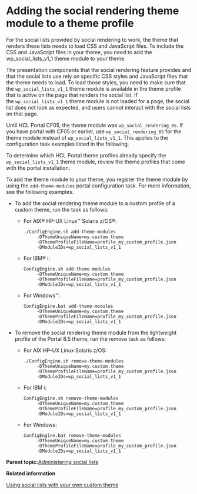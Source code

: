 # Adding the social rendering theme module to a theme profile 

For the social lists provided by social rendering to work, the theme that renders these lists needs to load CSS and JavaScript files. To include the CSS and JavaScript files in your theme, you need to add the wp\_social\_lists\_v1\_1 theme module to your theme.

The presentation components that the social rendering feature provides and that the social lists use rely on specific CSS styles and JavaScript files that the theme needs to load. To load those styles, you need to make sure that the `wp_social_lists_v1_1` theme module is available in the theme profile that is active on the page that renders the social list. If the `wp_social_lists_v1_1` theme module is not loaded for a page, the social list does not look as expected, and users cannot interact with the social lists on that page.

Until HCL Portal CF05, the theme module was `wp_social_rendering_85`. If you have portal with CF05 or earlier, use `wp_social_rendering_85` for the theme module instead of `wp_social_lists_v1_1`. This applies to the configuration task examples listed in the following.

To determine which HCL Portal theme profiles already specify the `wp_social_lists_v1_1` theme module, review the theme profiles that come with the portal installation.

To add the theme module to your theme, you register the theme module by using the `add-theme-modules` portal configuration task. For more information, see the following examples.

-   To add the social rendering theme module to a custom profile of a custom theme, run the task as follows:
    -   For AIX® HP-UX Linux™ Solaris z/OS®:

        ```
        ./ConfigEngine.sh add-theme-modules 
             -DThemeUniqueName=my.custom.theme
             -DThemeProfileFileName=profile_my_custom_profile.json 
             -DModuleIDs=wp_social_lists_v1_1
        
        ```

    -   For IBM® i:

        ```
        ConfigEngine.sh add-theme-modules 
             -DThemeUniqueName=my.custom.theme
             -DThemeProfileFileName=profile_my_custom_profile.json 
             -DModuleIDs=wp_social_lists_v1_1
        
        ```

    -   For Windows™:

        ```
        ConfigEngine.bat add-theme-modules 
             -DThemeUniqueName=my.custom.theme
             -DThemeProfileFileName=profile_my_custom_profile.json 
             -DModuleIDs=wp_social_lists_v1_1
        
        ```

-   To remove the social rendering theme module from the lightweight profile of the Portal 8.5 theme, run the remove task as follows:
    -   For AIX HP-UX Linux Solaris z/OS:

        ```
        ./ConfigEngine.sh remove-theme-modules 
             -DThemeUniqueName=my.custom.theme 
             -DThemeProfileFileName=profile_my_custom_profile.json 
             -DModuleIDs=wp_social_lists_v1_1
        
        ```

    -   For IBM i:

        ```
        ConfigEngine.sh remove-theme-modules 
             -DThemeUniqueName=my.custom.theme 
             -DThemeProfileFileName=profile_my_custom_profile.json 
             -DModuleIDs=wp_social_lists_v1_1
        
        ```

    -   For Windows:

        ```
        ConfigEngine.bat remove-theme-modules 
             -DThemeUniqueName=my.custom.theme 
             -DThemeProfileFileName=profile_my_custom_profile.json 
             -DModuleIDs=wp_social_lists_v1_1
        
        ```


**Parent topic:**[Administering social lists ](../social/soc_rendr_adm_socl_list.md)

**Related information**  


[Using social lists with your own custom theme ](../social/soc_rendr_use_oob_socl_list_wcusthm.md)

